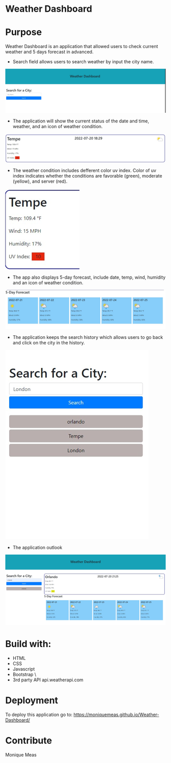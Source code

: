 # Weather Dashboard 

# Purpose

Weather Dashboard is an application that allowed users to check current weather and 5 days forecast in advanced.

- Search field allows users to search weather by input the city name.

![Search Form](./assets/images/img1-search-form.jpg)

- The application will show the current status of the date and time, weather, and an icon of weather condition. 

![Current Weather condition](./assets/images/img6-current.jpg)

- The weather condition includes defferent color uv index. Color of uv index indicates whether the conditions are favorable (green), moderate (yellow), and server (red).

![Uv Index](./assets/images/img3-uvIndex.jpg)

- The app also displays 5-day forecast, include date, temp, wind, humidity and an icon of weather condition. 

![Forecast](./assets/images/img5-forecast.jpg)

- The application keeps the search history which allows users to go back and click on the city in the history.

![Search History](./assets/images/img4-history.jpg)

- The application outlook

![Outlook](./assets/images/img2-output.jpg)


# Build with:
- HTML
- CSS 
- Javascript
- Bootstrap \
- 3rd party API api.weatherapi.com

# Deployment

To deploy this application go to: https://moniquemeas.github.io/Weather-Dashboard/

# Contribute
Monique Meas

